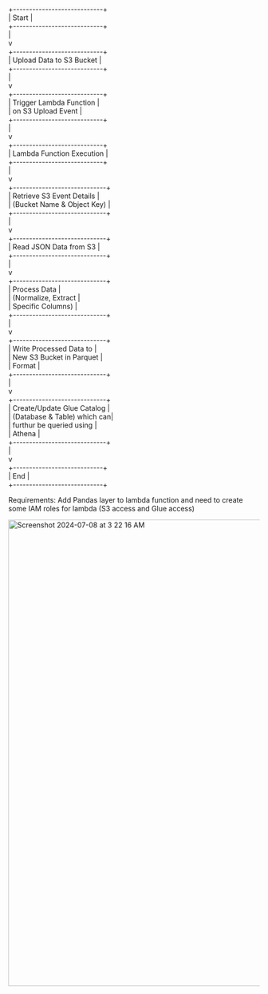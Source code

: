 +----------------------------+                                                                                               
|        Start               |                                                                                               
+----------------------------+                                                                                               
             |                                                                                                               
             v                                                                                                               
+----------------------------+                                                                                               
|  Upload Data to S3 Bucket  |                                                                                               
+----------------------------+                                                                                               
             |                                                                                                               
             v                                                                                                               
+----------------------------+                                                                                               
|  Trigger Lambda Function   |                                                                                               
|  on S3 Upload Event        |                                                                                               
+----------------------------+                                                                                               
             |                                                                                                                 
             v                                                                                                                 
+----------------------------+                                                                                                 
| Lambda Function Execution  |                                                                                               
+----------------------------+                                                                                                 
             |                                                                                                                 
             v                                                                                                                 
+-----------------------------+                                                                                               
| Retrieve S3 Event Details  |                                                                                               
| (Bucket Name & Object Key) |                                                                                               
+-----------------------------+                                                                                               
             |                                                                                                                 
             v                                                                                                                 
+-----------------------------+                                                                                               
|  Read JSON Data from S3    |                                                                                               
+-----------------------------+                                                                                               
             |                                                                                                                 
             v                                                                                                                 
+-----------------------------+                                                                                               
|  Process Data              |                                                                                                 
|  (Normalize, Extract       |                                                                                                 
|  Specific Columns)         |                                                                                                 
+-----------------------------+                                                                                                 
             |                                                                                                                 
             v                                                                                                               
+-----------------------------+                                                                                               
| Write Processed Data to    |                                                                                               
| New S3 Bucket in Parquet   |                                                                                               
| Format                     |                                                                                               
+-----------------------------+                                                                                               
             |                                                                                                                 
             v                                                                                                                 
+-----------------------------+                                                                                               
| Create/Update Glue Catalog  |                                                                                               
| (Database & Table) which can|                                                                                               
| furthur be queried using    |                                                                                               
| Athena                      |                                                                                               
+-----------------------------+                                                                                               
             |                                                                                                               
             v                                                                                                                 
+----------------------------+                                                                                               
|          End               |                                                                                               
+----------------------------+                                                                                               

                                                                                                                               
Requirements: Add Pandas layer to lambda function and need to create some IAM roles for lambda (S3 access and Glue access)

<img width="934" alt="Screenshot 2024-07-08 at 3 22 16 AM" src="https://github.com/gurmindersingh5/aws_wrangler-s3-and-glue-/assets/123150161/0a6f400f-d3e6-4b5a-bdf5-51dcd2bce545">

